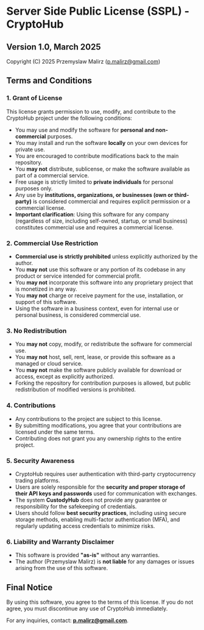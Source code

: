 # Server Side Public License (SSPL) - CryptoHub

## Version 1.0, March 2025

Copyright (C) 2025 Przemyslaw Malirz (p.malirz@gmail.com)

## Terms and Conditions

### 1. Grant of License

This license grants permission to use, modify, and contribute to the CryptoHub project under the following conditions:

- You may use and modify the software for **personal and non-commercial** purposes.
- You may install and run the software **locally** on your own devices for private use.
- You are encouraged to contribute modifications back to the main repository.
- You **may not** distribute, sublicense, or make the software available as part of a commercial service.
- Free usage is strictly limited to **private individuals** for personal purposes only.
- Any use by **institutions, organizations, or businesses (own or third-party)** is considered commercial and requires explicit permission or a commercial license.
- **Important clarification**: Using this software for any company (regardless of size, including self-owned, startup, or small business) constitutes commercial use and requires a commercial license.

### 2. Commercial Use Restriction

- **Commercial use is strictly prohibited** unless explicitly authorized by the author.
- You **may not** use this software or any portion of its codebase in any product or service intended for commercial profit.
- You **may not** incorporate this software into any proprietary project that is monetized in any way.
- You **may not** charge or receive payment for the use, installation, or support of this software.
- Using the software in a business context, even for internal use or personal business, is considered commercial use.

### 3. No Redistribution

- You **may not** copy, modify, or redistribute the software for commercial use.
- You **may not** host, sell, rent, lease, or provide this software as a managed or cloud service.
- You **may not** make the software publicly available for download or access, except as explicitly authorized.
- Forking the repository for contribution purposes is allowed, but public redistribution of modified versions is prohibited.

### 4. Contributions

- Any contributions to the project are subject to this license.
- By submitting modifications, you agree that your contributions are licensed under the same terms.
- Contributing does not grant you any ownership rights to the entire project.

### 5. Security Awareness

- CryptoHub requires user authentication with third-party cryptocurrency trading platforms.
- Users are solely responsible for the **security and proper storage of their API keys and passwords** used for communication with exchanges.
- The system **CustodyHub** does not provide any guarantee or responsibility for the safekeeping of credentials.
- Users should follow **best security practices**, including using secure storage methods, enabling multi-factor authentication (MFA), and regularly updating access credentials to minimize risks.

### 6. Liability and Warranty Disclaimer

- This software is provided **"as-is"** without any warranties.
- The author (Przemyslaw Malirz) is **not liable** for any damages or issues arising from the use of this software.

## Final Notice

By using this software, you agree to the terms of this license. If you do not agree, you must discontinue any use of CryptoHub immediately.

For any inquiries, contact: **p.malirz@gmail.com**.

